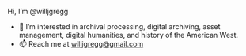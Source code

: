 Hi, I’m @willjgregg
- 👀 I’m interested in archival processing, digital archiving, asset management, digital humanities, and history of the American West.
- 📫 Reach me at willjgregg@gmail.com

